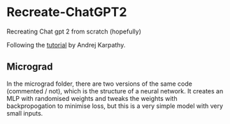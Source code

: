 # Recreate-ChatGPT2
Recreating Chat gpt 2 from scratch (hopefully)

Following the [tutorial](https://www.youtube.com/watch?v=l8pRSuU81PU&t=1092s&pp=ygUUbGV0cyByZXBvcnVkY2UgZ3BwdDI%3D) by Andrej Karpathy.

## Micrograd
In the micrograd folder, there are two versions of the same code (commented / not), which is the structure of a neural network.
It creates an MLP with randomised weights and tweaks the weights with backpropogation to minimise loss, but this is a very simple model with very small inputs.
